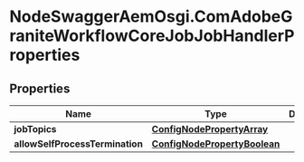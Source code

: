 # NodeSwaggerAemOsgi.ComAdobeGraniteWorkflowCoreJobJobHandlerProperties

## Properties
Name | Type | Description | Notes
------------ | ------------- | ------------- | -------------
**jobTopics** | [**ConfigNodePropertyArray**](ConfigNodePropertyArray.md) |  | [optional] 
**allowSelfProcessTermination** | [**ConfigNodePropertyBoolean**](ConfigNodePropertyBoolean.md) |  | [optional] 


